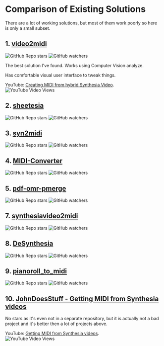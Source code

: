 # Comparison of Existing Solutions

There are a lot of working solutions, but most of them work poorly so here is only a small subset.

## 1. [video2midi](https://github.com/svsdval/video2midi)

![GitHub Repo stars](https://img.shields.io/github/stars/svsdval/video2midi?style=social) ![GitHub watchers](https://img.shields.io/github/watchers/svsdval/video2midi?style=social)

The best solution I've found. Works using Computer Vision analyze.

Has comfortable visual user interface to tweak things.

YouTube: [Creating MIDI from hybrid Synthesia Video](https://www.youtube.com/watch?v=5M-Q62Rhk54).  
![YouTube Video Views](https://img.shields.io/youtube/views/5M-Q62Rhk54?style=social)

## 2. [sheetesia](https://github.com/alborrajo/sheetesia)

![GitHub Repo stars](https://img.shields.io/github/stars/alborrajo/sheetesia?style=social) ![GitHub watchers](https://img.shields.io/github/watchers/alborrajo/sheetesia?style=social)

## 3. [syn2midi](https://github.com/minyor/syn2midi)

![GitHub Repo stars](https://img.shields.io/github/stars/minyor/syn2midi?style=social) ![GitHub watchers](https://img.shields.io/github/watchers/minyor/syn2midi?style=social)

## 4. [MIDI-Converter](https://github.com/41pha1/MIDI-Converter)

![GitHub Repo stars](https://img.shields.io/github/stars/41pha1/MIDI-Converter?style=social) ![GitHub watchers](https://img.shields.io/github/watchers/41pha1/MIDI-Converter?style=social)

## 5. [pdf-omr-pmerge](https://github.com/stef-15/pdf-omr-pmerge)

![GitHub Repo stars](https://img.shields.io/github/stars/stef-15/pdf-omr-pmerge?style=social) ![GitHub watchers](https://img.shields.io/github/watchers/stef-15/pdf-omr-pmerge?style=social)

## 7. [synthesiavideo2midi](https://github.com/devbridie/synthesiavideo2midi)

![GitHub Repo stars](https://img.shields.io/github/stars/devbridie/synthesiavideo2midi?style=social) ![GitHub watchers](https://img.shields.io/github/watchers/devbridie/synthesiavideo2midi?style=social)

## 8. [DeSynthesia](https://github.com/kevinlinxc/DeSynthesia)

![GitHub Repo stars](https://img.shields.io/github/stars/kevinlinxc/DeSynthesia?style=social) ![GitHub watchers](https://img.shields.io/github/watchers/kevinlinxc/DeSynthesia?style=social)

## 9. [pianoroll_to_midi](https://github.com/mattstaib/pianoroll_to_midi)

![GitHub Repo stars](https://img.shields.io/github/stars/mattstaib/pianoroll_to_midi?style=social) ![GitHub watchers](https://img.shields.io/github/watchers/mattstaib/pianoroll_to_midi?style=social)


## 10. [JohnDoesStuff - Getting MIDI from Synthesia videos](https://github.com/johndoesstuff/randomProjects/blob/master/synthesia%20midi.zip)

No stars as it's even not in a separate repository, but it is actually not a bad project and it's better then a lot of projects above.

YouTube: [Getting MIDI from Synthesia videos](https://www.youtube.com/watch?v=rL5XpzqTqJo).  
![YouTube Video Views](https://img.shields.io/youtube/views/rL5XpzqTqJo?style=social)
